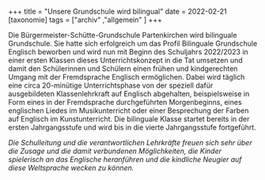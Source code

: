 +++
title = "Unsere Grundschule wird bilingual"
date = 2022-02-21
[taxonomie]
tags = ["archiv" ,"allgemein" ]
+++

Die Bürgermeister-Schütte-Grundschule Partenkirchen wird bilinguale Grundschule. Sie hatte sich erfolgreich um das Profil Bilinguale Grundschule Englisch beworben und wird nun mit Beginn des Schuljahrs 2022/2023 in einer ersten Klassen dieses Unterrichtskonzept in die Tat umsetzen und damit den Schülerinnen und Schülern einen frühen und kindgerechten Umgang mit der Fremdsprache Englisch ermöglichen. Dabei wird täglich eine circa 20-minütige Unterrichtsphase von der speziell dafür ausgebildeten Klassenlehrkraft auf Englisch abgehalten, beispielsweise in Form eines in der Fremdsprache durchgeführten Morgenbeginns, eines englischen Liedes im Musikunterricht oder einer Besprechung der Farben auf Englisch im Kunstunterricht. Die bilinguale Klasse startet bereits in der ersten Jahrgangsstufe und wird bis in die vierte Jahrgangsstufe fortgeführt.

_Die Schulleitung und die verantwortlichen Lehrkräfte freuen sich sehr über die Zusage und die damit verbundenen Möglichkeiten, die Kinder spielerisch an das Englische heranführen und die kindliche Neugier auf diese Weltsprache wecken zu können._
